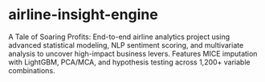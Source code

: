 # airline-insight-engine
A Tale of Soaring Profits: End-to-end airline analytics project using advanced statistical modeling, NLP sentiment scoring, and multivariate analysis to uncover high-impact business levers. Features MICE imputation with LightGBM, PCA/MCA, and hypothesis testing across 1,200+ variable combinations. 
